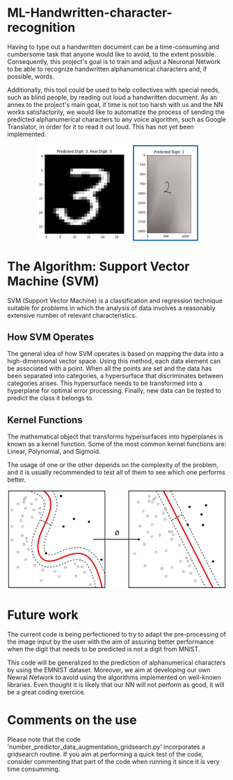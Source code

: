 # ML-Handwritten-character-recognition

Having to type out a handwritten document can be a time-consuming and cumbersome task that anyone would like to avoid, to the extent possible. Consequently, this project's goal is to train and adjust a Neuronal Network to be able to recognize handwritten alphanumerical characters and, if possible, words.

Additionally, this tool could be used to help collectives with special needs, such as blind people, by reading out loud a handwritten document. As an annex to the project's main goal, if time is not too harsh with us and the NN works satisfactorily, we would like to automatize the process of sending the predicted alphanumerical characters to any voice algorithm, such as Google Translator, in order for it to read it out loud. This has not yet been implemented.

<p align="center">
  <img src="figures/MNISTnumb.jpg" alt="Figure 1" width="220"/>
  <img src="figures/externalnum.jpg" alt="Figure 2" width="150"/>
</p>

# The Algorithm: Support Vector Machine (SVM)

SVM (Support Vector Machine) is a classification and regression technique suitable for problems in which the analysis of data involves a reasonably extensive number of relevant characteristics.

## How SVM Operates

The general idea of how SVM operates is based on mapping the data into a high-dimensional vector space. Using this method, each data element can be associated with a point. When all the points are set and the data has been separated into categories, a hypersurface that discriminates between categories arises. This hypersurface needs to be transformed into a hyperplane for optimal error processing. Finally, new data can be tested to predict the class it belongs to.

## Kernel Functions

The mathematical object that transforms hypersurfaces into hyperplanes is known as a kernel function. Some of the most common kernel functions are: Linear, Polynomial, and Sigmoid.

The usage of one or the other depends on the complexity of the problem, and it is usually recommended to test all of them to see which one performs better.

![SVM](figures/svm.jpg)

# Future work

The current code is being perfectioned to try to adapt the pre-processing of the image input by the user with the aim of assuring better performance when the digit that needs to be predicted is not a digit from MNIST.

This code will be generalized to the prediction of alphanumerical characters by using the EMNIST dataset. 
Moreover, we aim at developing our own Newral Network to avoid using the algorithms implemented on well-known libraries. Even thought it is likely that our NN will not perform as good, it will be a great coding exercice.

# Comments on the use

Please note that the code 'number_predictor_data_augmentation_gridsearch.py' incorporates a gridsearch routine. If you aim at performing a quick test of the code, consider commenting that part of the code when running it since it is very time consumming.
